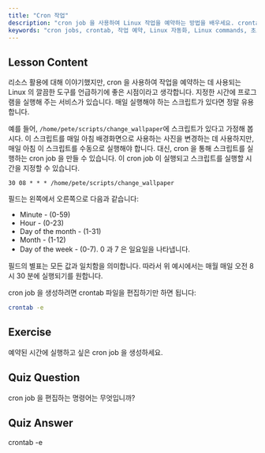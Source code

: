 ```yaml
---
title: "Cron 작업"
description: "cron job 을 사용하여 Linux 작업을 예약하는 방법을 배우세요. crontab 구문을 이해하고 일상적인 작업을 위한 스크립트를 자동화하세요. 이 초보자 친화적인 가이드로 시작하세요!"
keywords: "cron jobs, crontab, 작업 예약, Linux 자동화, Linux commands, 초보자 Linux, Linux tutorial, crontab -e"
---
```


## Lesson Content

리소스 활용에 대해 이야기했지만, cron 을 사용하여 작업을 예약하는 데 사용되는 Linux 의 깔끔한 도구를 언급하기에 좋은 시점이라고 생각합니다. 지정한 시간에 프로그램을 실행해 주는 서비스가 있습니다. 매일 실행해야 하는 스크립트가 있다면 정말 유용합니다.

예를 들어, `/home/pete/scripts/change_wallpaper`에 스크립트가 있다고 가정해 봅시다. 이 스크립트를 매일 아침 배경화면으로 사용하는 사진을 변경하는 데 사용하지만, 매일 아침 이 스크립트를 수동으로 실행해야 합니다. 대신, cron 을 통해 스크립트를 실행하는 cron job 을 만들 수 있습니다. 이 cron job 이 실행되고 스크립트를 실행할 시간을 지정할 수 있습니다.

```plaintext
30 08 * * * /home/pete/scripts/change_wallpaper
```

필드는 왼쪽에서 오른쪽으로 다음과 같습니다:

- Minute - (0-59)
- Hour - (0-23)
- Day of the month - (1-31)
- Month - (1-12)
- Day of the week - (0-7). 0 과 7 은 일요일을 나타냅니다.

필드의 별표는 모든 값과 일치함을 의미합니다. 따라서 위 예시에서는 매월 매일 오전 8 시 30 분에 실행되기를 원합니다.

cron job 을 생성하려면 crontab 파일을 편집하기만 하면 됩니다:

```bash
crontab -e
```

## Exercise

예약된 시간에 실행하고 싶은 cron job 을 생성하세요.

## Quiz Question

cron job 을 편집하는 명령어는 무엇입니까?

## Quiz Answer

crontab -e
